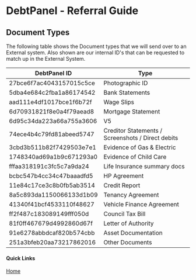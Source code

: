 # DebtPanel - Referral Guide

## Document Types

The following table shows the Document types that we will send over to an External system. Also shown are our internal ID's that can be requested to match up in the External System.

DebtPanel ID | Type
--- | ---
27bce6f7ac4043157015c5ce | Photographic ID
5dba4e684c2fba1a86174542 | Bank Statements
aad111e4df1017bce1f6b72f | Wage Slips
6d70931821f8e0a4f79aead8 | Mortgage Statement
6d95c34da223a66a755a3606 | V5
74ece4b4c79fd81abeed5747 | Creditor Statements / Screenshots / Direct debits
3cbd3b511b82f7429503e7e1 | Evidence of Gas & Electric
1748340ad69a1b9c671293a0 | Evidence of Child Care
fffaa318191c3fc5c7a9da24 | Life Insurance summary docs
bcbc547b4cc34c47baaadfd5 | HP Agreement
11e84c17ce3c8b0fb5ab3514 | Credit Report
8a5c893da1150066133d1b09 | Tenancy Agreement
41340f41bcf4533110f48627 | Vehicle Finance Agreement
ff2f487c183089149fff050d | Council Tax Bill
81f0ff467679d4992860d67f | Letter of Authority
91e6278abbdcaf820b574cbb | Asset Documentation
251a3bfeb20aa73217862016 | Other Documents


#### Quick Links

[Home](../readme.md)
